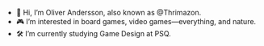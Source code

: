 - 👋 Hi, I’m Oliver Andersson, also known as @Thrimazon.
- 🎮 I’m interested in board games, video games—everything, and nature.
- 🛠️ I’m currently studying Game Design at PSQ. 


<!--
**Thrimazon/Thrimazon** is a ✨ _special_ ✨ repository because its `README.md` (this file) appears on your GitHub profile.

Here are some ideas to get you started:

- 🔭 I’m currently working on ...
- 🌱 I’m currently learning ...
- 👯 I’m looking to collaborate on ...
- 🤔 I’m looking for help with ...
- 💬 Ask me about ...
- 📫 How to reach me: ...
- 😄 Pronouns: ...
- ⚡ Fun fact: ...
-->
